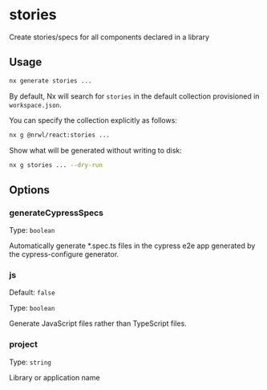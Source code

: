 # stories

Create stories/specs for all components declared in a library

## Usage

```bash
nx generate stories ...
```

By default, Nx will search for `stories` in the default collection provisioned in `workspace.json`.

You can specify the collection explicitly as follows:

```bash
nx g @nrwl/react:stories ...
```

Show what will be generated without writing to disk:

```bash
nx g stories ... --dry-run
```

## Options

### generateCypressSpecs

Type: `boolean`

Automatically generate \*.spec.ts files in the cypress e2e app generated by the cypress-configure generator.

### js

Default: `false`

Type: `boolean`

Generate JavaScript files rather than TypeScript files.

### project

Type: `string`

Library or application name
